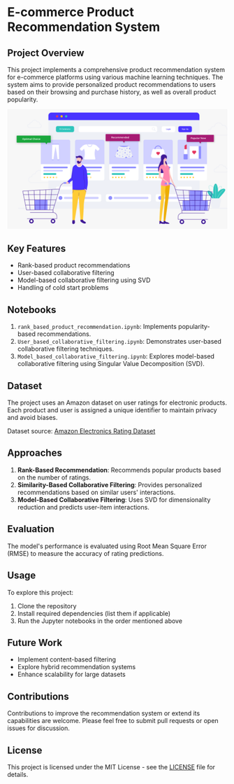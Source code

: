 # E-commerce Product Recommendation System

## Project Overview
This project implements a comprehensive product recommendation system for e-commerce platforms using various machine learning techniques. The system aims to provide personalized product recommendations to users based on their browsing and purchase history, as well as overall product popularity.

![Recomendation System](/Assets/Usecase-Recommender-Image.png)

## Key Features
- Rank-based product recommendations
- User-based collaborative filtering
- Model-based collaborative filtering using SVD
- Handling of cold start problems

## Notebooks
1. `rank_based_product_recommendation.ipynb`: Implements popularity-based recommendations.
2. `User_based_collaborative_filtering.ipynb`: Demonstrates user-based collaborative filtering techniques.
3. `Model_based_collaborative_filtering.ipynb`: Explores model-based collaborative filtering using Singular Value Decomposition (SVD).

## Dataset
The project uses an Amazon dataset on user ratings for electronic products. Each product and user is assigned a unique identifier to maintain privacy and avoid biases.

Dataset source: [Amazon Electronics Rating Dataset](https://www.kaggle.com/datasets/vibivij/amazon-electronics-rating-datasetrecommendation/download?datasetVersionNumber=1)

## Approaches
1. **Rank-Based Recommendation**: Recommends popular products based on the number of ratings.
2. **Similarity-Based Collaborative Filtering**: Provides personalized recommendations based on similar users' interactions.
3. **Model-Based Collaborative Filtering**: Uses SVD for dimensionality reduction and predicts user-item interactions.

## Evaluation
The model's performance is evaluated using Root Mean Square Error (RMSE) to measure the accuracy of rating predictions.

## Usage
To explore this project:
1. Clone the repository
2. Install required dependencies (list them if applicable)
3. Run the Jupyter notebooks in the order mentioned above

## Future Work
- Implement content-based filtering
- Explore hybrid recommendation systems
- Enhance scalability for large datasets

## Contributions
Contributions to improve the recommendation system or extend its capabilities are welcome. Please feel free to submit pull requests or open issues for discussion.

## License
This project is licensed under the MIT License - see the [LICENSE](LICENSE) file for details.
